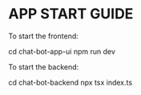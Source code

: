 # APP START GUIDE

To start the frontend:

cd chat-bot-app-ui
npm run dev

To start the backend:

cd chat-bot-backend
npx tsx index.ts
